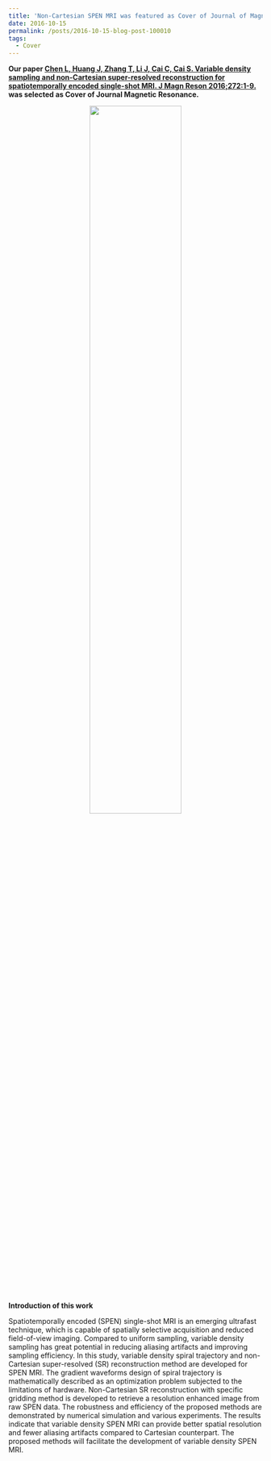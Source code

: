 ```yaml
---
title: 'Non-Cartesian SPEN MRI was featured as Cover of Journal of Magnetic Resonance'
date: 2016-10-15
permalink: /posts/2016-10-15-blog-post-100010
tags:
  - Cover
---
```

<b>Our paper <a href='http://linchenmri.github.io/publications/28-Aug-2016-paper-title-number-100004' target="_blank">Chen L, Huang J, Zhang T, Li J, Cai C, Cai S. Variable density sampling and non-Cartesian super-resolved reconstruction for spatiotemporally encoded single-shot MRI. J Magn Reson 2016;272:1-9.</a> was selected as Cover of Journal Magnetic Resonance.</b><br>
<center><img width = "60%" src="http://linchenmri.github.io/files/2016-JMRCover.png" alt=""></center>

<div>
<br>
<p align = "left"><b>Introduction of this work</b></p>Spatiotemporally encoded (SPEN) single-shot MRI is an emerging ultrafast technique, which is capable of spatially selective acquisition and reduced field-of-view imaging. Compared to uniform sampling, variable density sampling has great potential in reducing aliasing artifacts and improving sampling efficiency. In this study, variable density spiral trajectory and non-Cartesian super-resolved (SR) reconstruction method are developed for SPEN MRI. The gradient waveforms design of spiral trajectory is mathematically described as an optimization problem subjected to the limitations of hardware. Non-Cartesian SR reconstruction with specific gridding method is developed to retrieve a resolution enhanced image from raw SPEN data. The robustness and efficiency of the proposed methods are demonstrated by numerical simulation and various experiments. The results indicate that variable density SPEN MRI can provide better spatial resolution and fewer aliasing artifacts compared to Cartesian counterpart. The proposed methods will facilitate the development of variable density SPEN MRI.
</div>